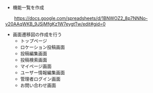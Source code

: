 - 機能一覧を作成

　　https://docs.google.com/spreadsheets/d/1BNWOZ2_8p7NNNo-v20AAqWKB_9JSjMfgKz1W7eygtTw/edit#gid=0

- 画面遷移図の作成を行う
  - トップページ
  - ロケーション投稿画面
  - 投稿編集画面
  - 投稿検索画面
  - マイページ画面
  - ユーザー情報編集画面
  - 管理者ログイン画面
  - お問い合わせ画面

